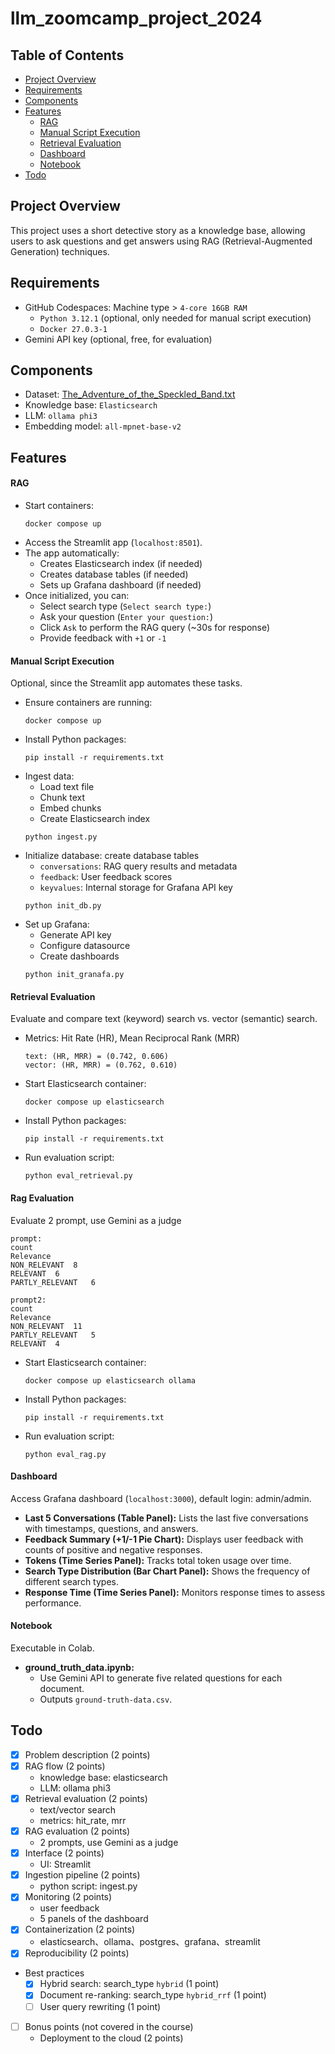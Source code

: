 # llm_zoomcamp_project_2024

## Table of Contents

- [Project Overview](#project-overview)
- [Requirements](#requirements)
- [Components](#components)
- [Features](#features)
  - [RAG](#rag)
  - [Manual Script Execution](#manual-script-execution)
  - [Retrieval Evaluation](#retrieval-evaluation)
  - [Dashboard](#dashboard)
  - [Notebook](#notebook)
- [Todo](#todo)

## Project Overview
This project uses a short detective story as a knowledge base, allowing users to ask questions and get answers using RAG (Retrieval-Augmented Generation) techniques.

## Requirements
- GitHub Codespaces: Machine type > `4-core 16GB RAM`
  - `Python 3.12.1` (optional, only needed for manual script execution)
  - `Docker 27.0.3-1`
- Gemini API key (optional, free, for evaluation)

## Components
- Dataset: [The_Adventure_of_the_Speckled_Band.txt](https://en.wikisource.org/wiki/The_Adventures_of_Sherlock_Holmes_(1892,_US)/The_Adventure_of_the_Speckled_Band)
- Knowledge base: `Elasticsearch`
- LLM: `ollama phi3`
- Embedding model: `all-mpnet-base-v2`

## Features

#### RAG
- Start containers:
  ```
  docker compose up
  ```
- Access the Streamlit app (`localhost:8501`).
- The app automatically:
  - Creates Elasticsearch index (if needed)
  - Creates database tables (if needed)
  - Sets up Grafana dashboard (if needed)
- Once initialized, you can:
  - Select search type (`Select search type:`)
  - Ask your question (`Enter your question:`)
  - Click `Ask` to perform the RAG query (~30s for response)
  - Provide feedback with `+1` or `-1`

#### Manual Script Execution
Optional, since the Streamlit app automates these tasks.
- Ensure containers are running:
  ```
  docker compose up
  ```
- Install Python packages:
  ```
  pip install -r requirements.txt
  ```
- Ingest data:
  - Load text file
  - Chunk text
  - Embed chunks
  - Create Elasticsearch index
  ```
  python ingest.py
  ```
- Initialize database: create database tables
  - `conversations`: RAG query results and metadata
  - `feedback`: User feedback scores
  - `keyvalues`: Internal storage for Grafana API key
  ```
  python init_db.py
  ```
- Set up Grafana:
  - Generate API key
  - Configure datasource
  - Create dashboards
  ```
  python init_granafa.py
  ```

#### Retrieval Evaluation
Evaluate and compare text (keyword) search vs. vector (semantic) search.
- Metrics: Hit Rate (HR), Mean Reciprocal Rank (MRR)
  ```
  text: (HR, MRR) = (0.742, 0.606)
  vector: (HR, MRR) = (0.762, 0.610)
  ```
- Start Elasticsearch container:
  ```
  docker compose up elasticsearch
  ```
- Install Python packages:
  ```
  pip install -r requirements.txt
  ```
- Run evaluation script:
  ```
  python eval_retrieval.py
  ```
#### Rag Evaluation
Evaluate 2 prompt, use Gemini as a judge
  ```
  prompt:
  count
  Relevance	
  NON_RELEVANT	8
  RELEVANT	6
  PARTLY_RELEVANT	6

  prompt2:
  count
  Relevance	
  NON_RELEVANT	11
  PARTLY_RELEVANT	5
  RELEVANT	4
  ```
- Start Elasticsearch container:
  ```
  docker compose up elasticsearch ollama
  ```
- Install Python packages:
  ```
  pip install -r requirements.txt
  ```
- Run evaluation script:
  ```
  python eval_rag.py
  ```

#### Dashboard
Access Grafana dashboard (`localhost:3000`), default login: admin/admin.
- **Last 5 Conversations (Table Panel):** Lists the last five conversations with timestamps, questions, and answers.
- **Feedback Summary (+1/-1 Pie Chart):** Displays user feedback with counts of positive and negative responses.
- **Tokens (Time Series Panel):** Tracks total token usage over time.
- **Search Type Distribution (Bar Chart Panel):** Shows the frequency of different search types.
- **Response Time (Time Series Panel):** Monitors response times to assess performance.

#### Notebook
Executable in Colab.
- **ground_truth_data.ipynb:**
  - Use Gemini API to generate five related questions for each document.
  - Outputs `ground-truth-data.csv`.

## Todo
- [x] Problem description (2 points)
- [x] RAG flow (2 points)
    - knowledge base: elasticsearch
    - LLM: ollama phi3
- [x] Retrieval evaluation (2 points)
    - text/vector search
    - metrics: hit_rate, mrr
- [x] RAG evaluation (2 points)
    - 2 prompts, use Gemini as a judge
- [x] Interface (2 points)
    - UI: Streamlit
- [x] Ingestion pipeline (2 points)
    - python script: ingest.py
- [x] Monitoring (2 points)
    - user feedback
    - 5 panels of the dashboard
- [x] Containerization (2 points)
    - elasticsearch、ollama、postgres、grafana、streamlit
- [x] Reproducibility (2 points)
- Best practices
    - [x] Hybrid search: search_type `hybrid` (1 point)
    - [x] Document re-ranking: search_type `hybrid_rrf` (1 point)
    - [ ] User query rewriting (1 point)
- [ ] Bonus points (not covered in the course)
    - Deployment to the cloud (2 points)
